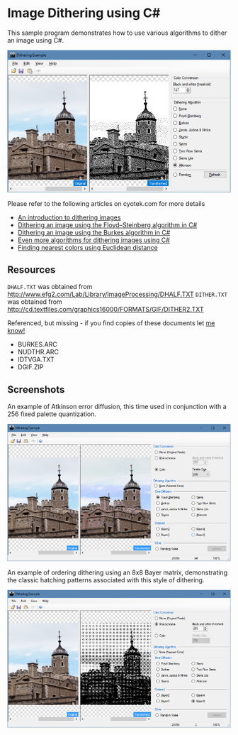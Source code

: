 Image Dithering using C#
========================

This sample program demonstrates how to use various algorithms to dither an image using C#.

![Sample program screenshot](dithering-atkinson.png)

Please refer to the following articles on cyotek.com for more details

* [An introduction to dithering images](https://www.cyotek.com/blog/an-introduction-to-dithering-images)
* [Dithering an image using the Floyd–Steinberg algorithm in C#](https://www.cyotek.com/blog/dithering-an-image-using-the-floyd-steinberg-algorithm-in-csharp)
* [Dithering an image using the Burkes algorithm in C#](https://www.cyotek.com/blog/dithering-an-image-using-the-burkes-algorithm-in-csharp)
* [Even more algorithms for dithering images using C#](https://www.cyotek.com/blog/even-more-algorithms-for-dithering-images-using-csharp)
* [Finding nearest colors using Euclidean distance](https://www.cyotek.com/blog/finding-nearest-colors-using-euclidean-distance)

Resources
---------
`DHALF.TXT` was obtained from <http://www.efg2.com/Lab/Library/ImageProcessing/DHALF.TXT>
`DITHER.TXT` was obtained from <http://cd.textfiles.com/graphics16000/FORMATS/GIF/DITHER2.TXT>

Referenced, but missing - if you find copies of these documents let [me know!](https://github.com/cyotek/Dithering/issues)

* BURKES.ARC
* NUDTHR.ARC
* IDTVGA.TXT
* DGIF.ZIP

Screenshots
-----------

An example of Atkinson error diffusion, this time used in conjunction with a 256 fixed palette quantization.

![dithering-atkinson-color](dithering-atkinson-color.png)

An example of ordering dithering using an 8x8 Bayer matrix, demonstrating the classic hatching patterns associated with this style of dithering.

![dithering-bayer8](dithering-bayer8.png)

